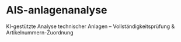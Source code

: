 # AIS-anlagenanalyse
KI-gestützte Analyse technischer Anlagen – Vollständigkeitsprüfung &amp; Artikelnummern-Zuordnung

